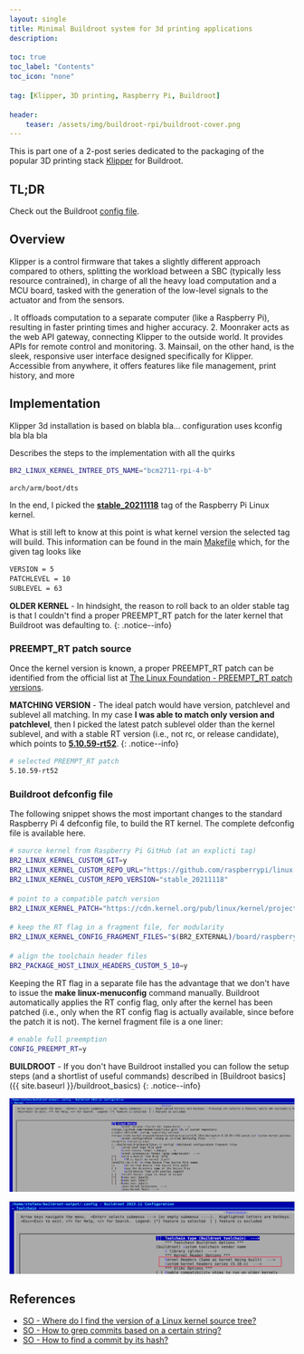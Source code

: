 ```yaml
---
layout: single
title: Minimal Buildroot system for 3d printing applications 
description: 

toc: true
toc_label: "Contents"
toc_icon: "none"

tag: [Klipper, 3D printing, Raspberry Pi, Buildroot]

header:
    teaser: /assets/img/buildroot-rpi/buildroot-cover.png
---
```


This is part one of a 2-post series dedicated to the packaging of the popular 3D printing stack [Klipper](https://www.klipper3d.org/) for Buildroot.

## TL;DR

Check out the Buildroot [config file](https://github.com/cooked/buildroot-ext/tree/master/configs).

## Overview

Klipper is a control firmware that takes a slightly different approach compared to others, splitting the workload between a SBC (typically less resource contrained), in charge of all the heavy load computation and a MCU board, tasked with the generation of the low-level signals to the actuator and from the sensors.
 

. It offloads computation to a separate computer (like a Raspberry Pi), resulting in faster printing times and higher accuracy. 
2. Moonraker acts as the web API gateway, connecting Klipper to the outside world. It provides APIs for remote control and monitoring.
3. Mainsail, on the other hand, is the sleek, responsive user interface designed specifically for Klipper. Accessible from anywhere, it offers features like file management, print history, and more



## Implementation

Klipper 3d installation is based on blabla bla... configuration uses kconfig bla bla bla

Describes the steps to the implementation with all the quirks


```bash
BR2_LINUX_KERNEL_INTREE_DTS_NAME="bcm2711-rpi-4-b"
```

```bash
arch/arm/boot/dts
```

In the end, I picked the [**stable_20211118**](https://github.com/raspberrypi/linux/tree/stable_20211118) tag of the Raspberry Pi Linux kernel.

What is still left to know at this point is what kernel version the selected tag will build. This information can be found in the main [Makefile](https://github.com/raspberrypi/linux/blob/stable_20211118/Makefile) which, for the given tag looks like

```bash
VERSION = 5
PATCHLEVEL = 10
SUBLEVEL = 63
```

**OLDER KERNEL** - In hindsight, the reason to roll back to an older stable tag is that I couldn't find a proper PREEMPT_RT patch for the later kernel that Buildroot was defaulting to. 
{: .notice--info}

### PREEMPT_RT patch source 

Once the kernel version is known, a proper PREEMPT_RT patch can be identified from the official list at [The Linux Foundation - PREEMPT_RT patch versions](https://wiki.linuxfoundation.org/realtime/preempt_rt_versions).

**MATCHING VERSION** - The ideal patch would have version, patchlevel and sublevel all matching. In my case **I was able to match only version and patchlevel**, then I picked the latest patch sublevel older than the kernel sublevel, and with a stable RT version (i.e., not rc, or release candidate), which points to [**5.10.59-rt52**](https://cdn.kernel.org/pub/linux/kernel/projects/rt/5.10/older/patch-5.10.59-rt52.patch.xz).
{: .notice--info}

```bash
# selected PREEMPT_RT patch
5.10.59-rt52
```

### Buildroot defconfig file

The following snippet shows the most important changes to the standard Raspberry Pi 4 defconfig file, to build the RT kernel. The complete defconfig file is available here.

```bash
# source kernel from Raspberry Pi GitHub (at an explicti tag)
BR2_LINUX_KERNEL_CUSTOM_GIT=y
BR2_LINUX_KERNEL_CUSTOM_REPO_URL="https://github.com/raspberrypi/linux.git"
BR2_LINUX_KERNEL_CUSTOM_REPO_VERSION="stable_20211118"

# point to a compatible patch version
BR2_LINUX_KERNEL_PATCH="https://cdn.kernel.org/pub/linux/kernel/projects/rt/5.10/older/patch-5.10.59-rt52.patch.xz"

# keep the RT flag in a fragment file, for modularity
BR2_LINUX_KERNEL_CONFIG_FRAGMENT_FILES="$(BR2_EXTERNAL)/board/raspberrypi-rt/linux.config"

# align the toolchain header files
BR2_PACKAGE_HOST_LINUX_HEADERS_CUSTOM_5_10=y
```

Keeping the RT flag in a separate file has the advantage that we don't have to issue the **make linux-menuconfig** command manually. Buildroot automatically applies the RT config flag, only after the kernel has been patched (i.e., only when the RT config flag is actually available, since before the patch it is not). The kernel fragment file is a one liner:

```bash
# enable full preemption
CONFIG_PREEMPT_RT=y
```

**BUILDROOT** - If you don't have Buildroot installed you can follow the setup steps (and a shortlist of useful commands) described in [Buildroot basics]({{ site.baseurl }}/buildroot_basics)
{: .notice--info}

[![](../assets/img/buildroot-rpi/buildroot-rpi-kernel.png)](../assets/img/buildroot-rpi/buildroot-rpi-kernel.png)

[![](../assets/img/buildroot-rpi/buildroot-rpi-kernel-toolchain.png)](../assets/img/buildroot-rpi/buildroot-rpi-kernel-toolchain.png)

## References

- [SO - Where do I find the version of a Linux kernel source tree?](https://stackoverflow.com/a/12151781) 
- [SO - How to grep commits based on a certain string?](https://stackoverflow.com/questions/1337320/how-to-grep-commits-based-on-a-certain-string)
- [SO - How to find a commit by its hash?](https://stackoverflow.com/questions/14167335/how-to-find-a-commit-by-its-hash)
